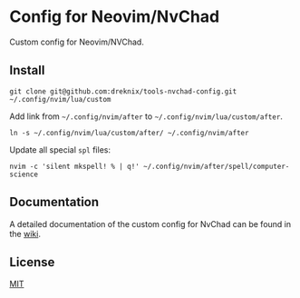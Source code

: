 # Config for Neovim/NvChad

Custom config for Neovim/NVChad.

## Install

```console
git clone git@github.com:dreknix/tools-nvchad-config.git ~/.config/nvim/lua/custom
```

Add link from `~/.config/nvim/after` to `~/.config/nvim/lua/custom/after`.

```console
ln -s ~/.config/nvim/lua/custom/after/ ~/.config/nvim/after
```

Update all special `spl` files:

```console
nvim -c 'silent mkspell! % | q!' ~/.config/nvim/after/spell/computer-science
```

## Documentation

A detailed documentation of the custom config for NvChad can be found in the
[wiki](https://dreknix.github.io/wiki/tools/neovim/index.html#custom-config).

## License

[MIT](https://github.com/dreknix/tools-nvchad-config/blob/main/LICENSE)
